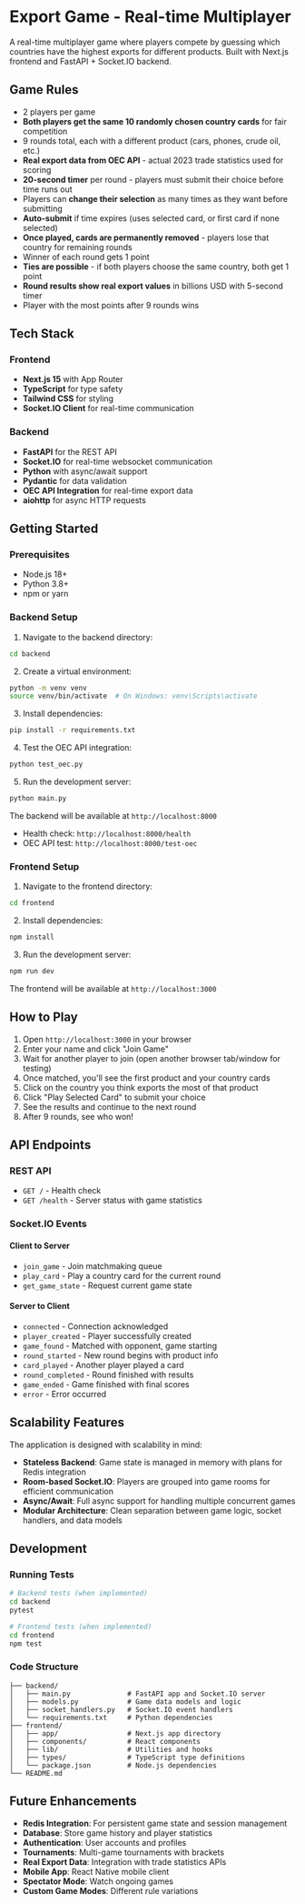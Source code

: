 # Export Game - Real-time Multiplayer

A real-time multiplayer game where players compete by guessing which countries have the highest exports for different products. Built with Next.js frontend and FastAPI + Socket.IO backend.

## Game Rules

- 2 players per game
- **Both players get the same 10 randomly chosen country cards** for fair competition
- 9 rounds total, each with a different product (cars, phones, crude oil, etc.)
- **Real export data from OEC API** - actual 2023 trade statistics used for scoring
- **20-second timer** per round - players must submit their choice before time runs out
- Players can **change their selection** as many times as they want before submitting
- **Auto-submit** if time expires (uses selected card, or first card if none selected)
- **Once played, cards are permanently removed** - players lose that country for remaining rounds
- Winner of each round gets 1 point
- **Ties are possible** - if both players choose the same country, both get 1 point
- **Round results show real export values** in billions USD with 5-second timer
- Player with the most points after 9 rounds wins

## Tech Stack

### Frontend
- **Next.js 15** with App Router
- **TypeScript** for type safety
- **Tailwind CSS** for styling
- **Socket.IO Client** for real-time communication

### Backend
- **FastAPI** for the REST API
- **Socket.IO** for real-time websocket communication
- **Python** with async/await support
- **Pydantic** for data validation
- **OEC API Integration** for real-time export data
- **aiohttp** for async HTTP requests

## Getting Started

### Prerequisites
- Node.js 18+ 
- Python 3.8+
- npm or yarn

### Backend Setup

1. Navigate to the backend directory:
```bash
cd backend
```

2. Create a virtual environment:
```bash
python -m venv venv
source venv/bin/activate  # On Windows: venv\Scripts\activate
```

3. Install dependencies:
```bash
pip install -r requirements.txt
```

4. Test the OEC API integration:
```bash
python test_oec.py
```

5. Run the development server:
```bash
python main.py
```

The backend will be available at `http://localhost:8000`
- Health check: `http://localhost:8000/health`
- OEC API test: `http://localhost:8000/test-oec`

### Frontend Setup

1. Navigate to the frontend directory:
```bash
cd frontend
```

2. Install dependencies:
```bash
npm install
```

3. Run the development server:
```bash
npm run dev
```

The frontend will be available at `http://localhost:3000`

## How to Play

1. Open `http://localhost:3000` in your browser
2. Enter your name and click "Join Game"
3. Wait for another player to join (open another browser tab/window for testing)
4. Once matched, you'll see the first product and your country cards
5. Click on the country you think exports the most of that product
6. Click "Play Selected Card" to submit your choice
7. See the results and continue to the next round
8. After 9 rounds, see who won!

## API Endpoints

### REST API
- `GET /` - Health check
- `GET /health` - Server status with game statistics

### Socket.IO Events

#### Client to Server
- `join_game` - Join matchmaking queue
- `play_card` - Play a country card for the current round
- `get_game_state` - Request current game state

#### Server to Client
- `connected` - Connection acknowledged
- `player_created` - Player successfully created
- `game_found` - Matched with opponent, game starting
- `round_started` - New round begins with product info
- `card_played` - Another player played a card
- `round_completed` - Round finished with results
- `game_ended` - Game finished with final scores
- `error` - Error occurred

## Scalability Features

The application is designed with scalability in mind:

- **Stateless Backend**: Game state is managed in memory with plans for Redis integration
- **Room-based Socket.IO**: Players are grouped into game rooms for efficient communication
- **Async/Await**: Full async support for handling multiple concurrent games
- **Modular Architecture**: Clean separation between game logic, socket handlers, and data models

## Development

### Running Tests
```bash
# Backend tests (when implemented)
cd backend
pytest

# Frontend tests (when implemented)  
cd frontend
npm test
```

### Code Structure

```
├── backend/
│   ├── main.py              # FastAPI app and Socket.IO server
│   ├── models.py            # Game data models and logic
│   ├── socket_handlers.py   # Socket.IO event handlers
│   └── requirements.txt     # Python dependencies
├── frontend/
│   ├── app/                 # Next.js app directory
│   ├── components/          # React components
│   ├── lib/                 # Utilities and hooks
│   ├── types/               # TypeScript type definitions
│   └── package.json         # Node.js dependencies
└── README.md
```

## Future Enhancements

- **Redis Integration**: For persistent game state and session management
- **Database**: Store game history and player statistics  
- **Authentication**: User accounts and profiles
- **Tournaments**: Multi-game tournaments with brackets
- **Real Export Data**: Integration with trade statistics APIs
- **Mobile App**: React Native mobile client
- **Spectator Mode**: Watch ongoing games
- **Custom Game Modes**: Different rule variations
